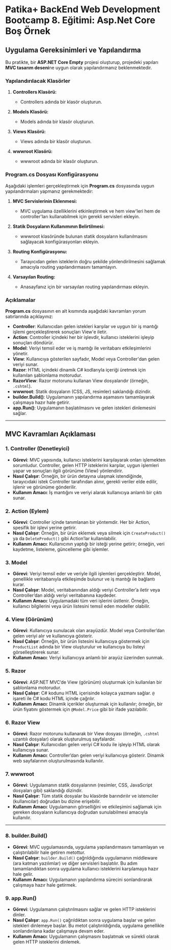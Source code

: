 # Patika+ BackEnd Web Development Bootcamp 8. Eğitimi: Asp.Net Core Boş Örnek

## Uygulama Gereksinimleri ve Yapılandırma

Bu pratikte, bir **ASP.NET Core Empty** projesi oluşturup, projedeki yapıları **MVC tasarım deseni**ne uygun olarak yapılandırmanız beklenmektedir.

### Yapılandırılacak Klasörler

1. **Controllers Klasörü:**
   - Controllers adında bir klasör oluşturun.

2. **Models Klasörü:**
   - Models adında bir klasör oluşturun.

3. **Views Klasörü:**
   - Views adında bir klasör oluşturun.

4. **wwwroot Klasörü:**
   - wwwroot adında bir klasör oluşturun.

### Program.cs Dosyası Konfigürasyonu

Aşağıdaki işlemleri gerçekleştirmek için **Program.cs** dosyasında uygun yapılandırmaları yapmanız gerekmektedir:

1. **MVC Servislerinin Eklenmesi:**
   - MVC uygulama özelliklerini etkinleştirmek ve hem view'leri hem de controller'ları kullanabilmek için gerekli servisleri ekleyin.
   
2. **Statik Dosyaların Kullanımının Belirtilmesi:**
   - wwwroot klasöründe bulunan statik dosyaların kullanılmasını sağlayacak konfigürasyonları ekleyin.
   
3. **Routing Konfigürasyonu:**
   - Tarayıcıdan gelen isteklerin doğru şekilde yönlendirilmesini sağlamak amacıyla routing yapılandırmasını tamamlayın.

4. **Varsayılan Routing:**
   - Anasayfanız için bir varsayılan routing yapılandırması ekleyin.

### Açıklamalar

**Program.cs** dosyasının en alt kısmında aşağıdaki kavramları yorum satırlarında açıklayınız:

- **Controller**: Kullanıcıdan gelen istekleri karşılar ve uygun bir iş mantığı işlemi gerçekleştirerek sonuçları View'e iletir.
- **Action**: Controller içindeki her bir işlevdir, kullanıcı isteklerini işleyip sonuçları döndürür.
- **Model**: Veriyi temsil eder ve iş mantığı ile veritabanı etkileşimlerini yönetir.
- **View**: Kullanıcıya gösterilen sayfadır, Model veya Controller'dan gelen veriyi sunar.
- **Razor**: HTML içindeki dinamik C# kodlarıyla içeriği üretmek için kullanılan şablonlama motorudur.
- **RazorView**: Razor motorunu kullanan View dosyalarıdır (örneğin, `.cshtml`).
- **wwwroot**: Statik dosyaların (CSS, JS, resimler) saklandığı dizindir.
- **builder.Build()**: Uygulamanın yapılandırma aşamasını tamamlayarak çalışmaya hazır hale getirir.
- **app.Run()**: Uygulamanın başlatılmasını ve gelen istekleri dinlemesini sağlar.

---

## MVC Kavramları Açıklaması

### 1. Controller (Denetleyici)
- **Görevi**: MVC yapısında, kullanıcı isteklerini karşılayarak onları işlemekten sorumludur. Controller, gelen HTTP isteklerini karşılar, uygun işlemleri yapar ve sonuçları ilgili görünüme (View) yönlendirir.
- **Nasıl Çalışır**: Örneğin, bir ürün detayına ulaşmak istendiğinde, tarayıcıdaki istek Controller tarafından alınır, gerekli veriler elde edilir, işlenir ve görünüme gönderilir.
- **Kullanım Amacı**: İş mantığını ve veriyi alarak kullanıcıya anlamlı bir çıktı sunar.

### 2. Action (Eylem)
- **Görevi**: Controller içinde tanımlanan bir yöntemdir. Her bir Action, spesifik bir işlevi yerine getirir.
- **Nasıl Çalışır**: Örneğin, bir ürün eklemek veya silmek için `CreateProduct()` ya da `DeleteProduct()` gibi Action’lar kullanılabilir.
- **Kullanım Amacı**: Kullanıcının yaptığı bir isteği yerine getirir; örneğin, veri kaydetme, listeleme, güncelleme gibi işlemler.

### 3. Model
- **Görevi**: Veriyi temsil eder ve veriyle ilgili işlemleri gerçekleştirir. Model, genellikle veritabanıyla etkileşimde bulunur ve iş mantığı ile bağlantı kurar.
- **Nasıl Çalışır**: Model, veritabanından aldığı veriyi Controller’a iletir veya Controller’dan aldığı veriyi veritabanına kaydeder.
- **Kullanım Amacı**: Uygulamadaki tüm veri işlerini üstlenir. Örneğin, kullanıcı bilgilerini veya ürün listesini temsil eden modeller olabilir.

### 4. View (Görünüm)
- **Görevi**: Kullanıcıya sunulacak olan arayüzdür. Model veya Controller’dan gelen veriyi alır ve kullanıcıya gösterir.
- **Nasıl Çalışır**: Örneğin, bir ürün listesini kullanıcıya göstermek için `ProductList` adında bir View oluşturulur ve kullanıcıya bu listeyi görselleştirerek sunar.
- **Kullanım Amacı**: Veriyi kullanıcıya anlamlı bir arayüz üzerinden sunmak.

### 5. Razor
- **Görevi**: ASP.NET MVC’de View (görünüm) oluşturmak için kullanılan bir şablonlama motorudur.
- **Nasıl Çalışır**: C# kodunu HTML içerisinde kolayca yazmanı sağlar. `@` işareti ile C# kodu HTML içinde çağrılır.
- **Kullanım Amacı**: Dinamik içerikler oluşturmak için kullanılır; örneğin, bir ürün fiyatını göstermek için `@Model.Price` gibi bir ifade yazılabilir.

### 6. Razor View
- **Görevi**: Razor motorunu kullanarak bir View dosyası (örneğin, `.cshtml` uzantılı dosyalar) olarak oluşturulmuş sayfalardır.
- **Nasıl Çalışır**: Kullanıcıdan gelen veriyi C# kodu ile işleyip HTML olarak kullanıcıya sunar.
- **Kullanım Amacı**: Controller’dan gelen veriyi kullanıcıya gösterir. Dinamik web sayfalarının oluşturulmasında kullanılır.

### 7. wwwroot
- **Görevi**: Uygulamanın statik dosyalarının (resimler, CSS, JavaScript dosyaları gibi) saklandığı dizindir.
- **Nasıl Çalışır**: Tüm statik dosyalar bu klasörde barındırılır ve istemciler (kullanıcılar) doğrudan bu dizine erişebilir.
- **Kullanım Amacı**: Uygulamanın görselliğini ve etkileşimini sağlamak için gereken dosyaların kullanıcıya doğrudan sunulabilmesi amacıyla kullanılır.

---

### 8. builder.Build()
- **Görevi**: MVC uygulamasında, uygulama yapılandırmasını tamamlayan ve çalıştırılabilir hale getiren metottur.
- **Nasıl Çalışır**: `builder.Build()` çağrıldığında uygulamanın middleware (ara katman yazılımlar) ve diğer servisleri başlatılır. Bu adım tamamlandıktan sonra uygulama kullanıcı isteklerini karşılamaya hazır hale gelir.
- **Kullanım Amacı**: Uygulamanın yapılandırma sürecini sonlandırarak çalışmaya hazır hale getirmek.

### 9. app.Run()
- **Görevi**: Uygulamanın çalıştırılmasını sağlar ve gelen HTTP isteklerini dinler.
- **Nasıl Çalışır**: `app.Run()` çağrıldıktan sonra uygulama başlar ve gelen istekleri dinlemeye başlar. Bu metot çalıştırıldığında, uygulama genellikle sonlandırılana kadar çalışmaya devam eder.
- **Kullanım Amacı**: Uygulamanın çalışmasını başlatmak ve sürekli olarak gelen HTTP isteklerini dinlemek.
